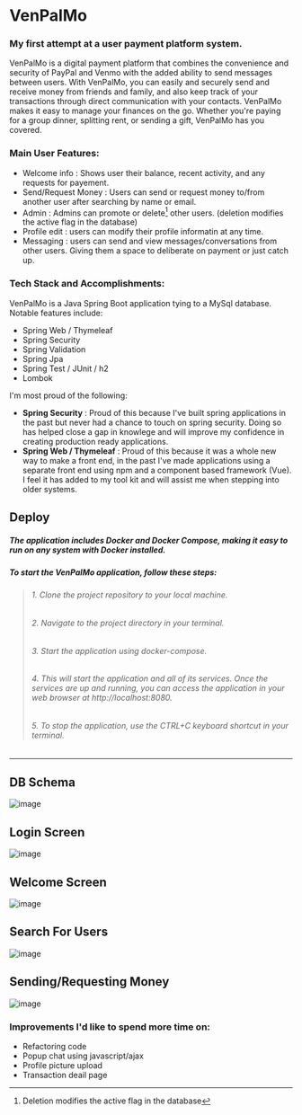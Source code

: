 # VenPalMo
### My first attempt at a user payment platform system.

VenPalMo is a digital payment platform that combines the convenience and security of PayPal and Venmo with the added ability to send messages between users. With VenPalMo, you can easily and securely send and receive money from friends and family, and also keep track of your transactions through direct communication with your contacts. VenPalMo makes it easy to manage your finances on the go. Whether you're paying for a group dinner, splitting rent, or sending a gift, VenPalMo has you covered.

### Main User Features:
- Welcome info : Shows user their balance, recent activity, and any requests for payement.
- Send/Request Money : Users can send or request money to/from another user after searching by name or email.
- Admin : Admins can promote or delete[^1] other users. (deletion modifies the active flag in the database)
- Profile edit : users can modify their profile informatin at any time.
- Messaging : users can send and view messages/conversations from other users. Giving them a space to deliberate on payment or just catch up.

### Tech Stack and Accomplishments:
VenPalMo is a Java Spring Boot application tying to a MySql database. Notable features include:
  - Spring Web / Thymeleaf
  - Spring Security
  - Spring Validation
  - Spring Jpa
  - Spring Test / JUnit / h2
  - Lombok

I'm most proud of the following:
  - **Spring Security** : Proud of this because I've built spring applications in the past but never had a chance to touch on spring security. Doing so has helped close a gap in knowlege and will improve my confidence in creating production ready applications.
  - **Spring Web / Thymeleaf** : Proud of this because it was a whole new way to make a front end, in the past I've made applications using a separate front end using npm and a component based framework (Vue). I feel it has added to my tool kit and will assist me when stepping into older systems.

## Deploy
##### The application includes Docker and Docker Compose, making it easy to run on any system with Docker installed.

##### To start the VenPalMo application, follow these steps:
>######  1. Clone the project repository to your local machine.
>######  2. Navigate to the project directory in your terminal.
>######  3. Start the application using docker-compose.
>######  4. This will start the application and all of its services. Once the services are up and running, you can access the application in your web browser at http://localhost:8080.
>######  5. To stop the application, use the CTRL+C keyboard shortcut in your terminal.

-----------------------------------------------------------------------------------------------------------------------------------------------------------------------


## DB Schema

![image](https://user-images.githubusercontent.com/63884066/207633245-b6fc36a9-5c56-4679-98cf-cd0c84e2d449.png)

## Login Screen

![image](https://user-images.githubusercontent.com/63884066/207629924-70bb1f5b-5dfd-4008-b457-7d7dc84ab43f.png)

## Welcome Screen

![image](https://user-images.githubusercontent.com/63884066/207628757-341d3a04-fb27-4534-942f-6bc819aaf41f.png)

## Search For Users

![image](https://user-images.githubusercontent.com/63884066/207628021-7753ff25-5f0b-4d68-b325-ccbdd59668fb.png)

## Sending/Requesting Money

![image](https://user-images.githubusercontent.com/63884066/207628374-c58c33e9-82ed-407f-b97c-320bc030fbde.png)


### Improvements I'd like to spend more time on:
 - Refactoring code
 - Popup chat using javascript/ajax
 - Profile picture upload
 - Transaction deail page


[^1]: Deletion modifies the active flag in the database
